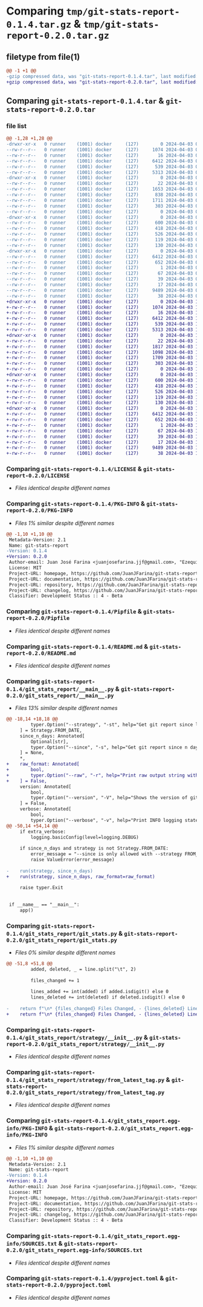 # Comparing `tmp/git-stats-report-0.1.4.tar.gz` & `tmp/git-stats-report-0.2.0.tar.gz`

## filetype from file(1)

```diff
@@ -1 +1 @@
-gzip compressed data, was "git-stats-report-0.1.4.tar", last modified: Wed Apr  3 02:35:20 2024, max compression
+gzip compressed data, was "git-stats-report-0.2.0.tar", last modified: Wed Apr  3 17:35:01 2024, max compression
```

## Comparing `git-stats-report-0.1.4.tar` & `git-stats-report-0.2.0.tar`

### file list

```diff
@@ -1,28 +1,28 @@
-drwxr-xr-x   0 runner    (1001) docker     (127)        0 2024-04-03 02:35:20.382696 git-stats-report-0.1.4/
--rw-r--r--   0 runner    (1001) docker     (127)     1074 2024-04-03 02:35:12.000000 git-stats-report-0.1.4/LICENSE
--rw-r--r--   0 runner    (1001) docker     (127)       16 2024-04-03 02:35:12.000000 git-stats-report-0.1.4/MANIFEST.in
--rw-r--r--   0 runner    (1001) docker     (127)     6412 2024-04-03 02:35:20.382696 git-stats-report-0.1.4/PKG-INFO
--rw-r--r--   0 runner    (1001) docker     (127)      539 2024-04-03 02:35:12.000000 git-stats-report-0.1.4/Pipfile
--rw-r--r--   0 runner    (1001) docker     (127)     5313 2024-04-03 02:35:12.000000 git-stats-report-0.1.4/README.md
-drwxr-xr-x   0 runner    (1001) docker     (127)        0 2024-04-03 02:35:20.378696 git-stats-report-0.1.4/git_stats_report/
--rw-r--r--   0 runner    (1001) docker     (127)       22 2024-04-03 02:35:12.000000 git-stats-report-0.1.4/git_stats_report/__init__.py
--rw-r--r--   0 runner    (1001) docker     (127)     1653 2024-04-03 02:35:12.000000 git-stats-report-0.1.4/git_stats_report/__main__.py
--rw-r--r--   0 runner    (1001) docker     (127)      838 2024-04-03 02:35:12.000000 git-stats-report-0.1.4/git_stats_report/entrypoint.py
--rw-r--r--   0 runner    (1001) docker     (127)     1711 2024-04-03 02:35:12.000000 git-stats-report-0.1.4/git_stats_report/git_stats.py
--rw-r--r--   0 runner    (1001) docker     (127)      303 2024-04-03 02:35:12.000000 git-stats-report-0.1.4/git_stats_report/logger.py
--rw-r--r--   0 runner    (1001) docker     (127)        0 2024-04-03 02:35:12.000000 git-stats-report-0.1.4/git_stats_report/py.typed
-drwxr-xr-x   0 runner    (1001) docker     (127)        0 2024-04-03 02:35:20.382696 git-stats-report-0.1.4/git_stats_report/strategy/
--rw-r--r--   0 runner    (1001) docker     (127)      600 2024-04-03 02:35:12.000000 git-stats-report-0.1.4/git_stats_report/strategy/__init__.py
--rw-r--r--   0 runner    (1001) docker     (127)      418 2024-04-03 02:35:12.000000 git-stats-report-0.1.4/git_stats_report/strategy/from_date.py
--rw-r--r--   0 runner    (1001) docker     (127)      526 2024-04-03 02:35:12.000000 git-stats-report-0.1.4/git_stats_report/strategy/from_latest_tag.py
--rw-r--r--   0 runner    (1001) docker     (127)      119 2024-04-03 02:35:12.000000 git-stats-report-0.1.4/git_stats_report/strategy/strategy.py
--rw-r--r--   0 runner    (1001) docker     (127)      130 2024-04-03 02:35:12.000000 git-stats-report-0.1.4/git_stats_report/utils.py
-drwxr-xr-x   0 runner    (1001) docker     (127)        0 2024-04-03 02:35:20.378696 git-stats-report-0.1.4/git_stats_report.egg-info/
--rw-r--r--   0 runner    (1001) docker     (127)     6412 2024-04-03 02:35:20.000000 git-stats-report-0.1.4/git_stats_report.egg-info/PKG-INFO
--rw-r--r--   0 runner    (1001) docker     (127)      652 2024-04-03 02:35:20.000000 git-stats-report-0.1.4/git_stats_report.egg-info/SOURCES.txt
--rw-r--r--   0 runner    (1001) docker     (127)        1 2024-04-03 02:35:20.000000 git-stats-report-0.1.4/git_stats_report.egg-info/dependency_links.txt
--rw-r--r--   0 runner    (1001) docker     (127)       67 2024-04-03 02:35:20.000000 git-stats-report-0.1.4/git_stats_report.egg-info/entry_points.txt
--rw-r--r--   0 runner    (1001) docker     (127)       39 2024-04-03 02:35:20.000000 git-stats-report-0.1.4/git_stats_report.egg-info/requires.txt
--rw-r--r--   0 runner    (1001) docker     (127)       17 2024-04-03 02:35:20.000000 git-stats-report-0.1.4/git_stats_report.egg-info/top_level.txt
--rw-r--r--   0 runner    (1001) docker     (127)     9489 2024-04-03 02:35:12.000000 git-stats-report-0.1.4/pyproject.toml
--rw-r--r--   0 runner    (1001) docker     (127)       38 2024-04-03 02:35:20.382696 git-stats-report-0.1.4/setup.cfg
+drwxr-xr-x   0 runner    (1001) docker     (127)        0 2024-04-03 17:35:01.894558 git-stats-report-0.2.0/
+-rw-r--r--   0 runner    (1001) docker     (127)     1074 2024-04-03 17:34:53.000000 git-stats-report-0.2.0/LICENSE
+-rw-r--r--   0 runner    (1001) docker     (127)       16 2024-04-03 17:34:53.000000 git-stats-report-0.2.0/MANIFEST.in
+-rw-r--r--   0 runner    (1001) docker     (127)     6412 2024-04-03 17:35:01.894558 git-stats-report-0.2.0/PKG-INFO
+-rw-r--r--   0 runner    (1001) docker     (127)      539 2024-04-03 17:34:53.000000 git-stats-report-0.2.0/Pipfile
+-rw-r--r--   0 runner    (1001) docker     (127)     5313 2024-04-03 17:34:53.000000 git-stats-report-0.2.0/README.md
+drwxr-xr-x   0 runner    (1001) docker     (127)        0 2024-04-03 17:35:01.894558 git-stats-report-0.2.0/git_stats_report/
+-rw-r--r--   0 runner    (1001) docker     (127)       22 2024-04-03 17:34:53.000000 git-stats-report-0.2.0/git_stats_report/__init__.py
+-rw-r--r--   0 runner    (1001) docker     (127)     1817 2024-04-03 17:34:53.000000 git-stats-report-0.2.0/git_stats_report/__main__.py
+-rw-r--r--   0 runner    (1001) docker     (127)     1098 2024-04-03 17:34:53.000000 git-stats-report-0.2.0/git_stats_report/entrypoint.py
+-rw-r--r--   0 runner    (1001) docker     (127)     1709 2024-04-03 17:34:53.000000 git-stats-report-0.2.0/git_stats_report/git_stats.py
+-rw-r--r--   0 runner    (1001) docker     (127)      303 2024-04-03 17:34:53.000000 git-stats-report-0.2.0/git_stats_report/logger.py
+-rw-r--r--   0 runner    (1001) docker     (127)        0 2024-04-03 17:34:53.000000 git-stats-report-0.2.0/git_stats_report/py.typed
+drwxr-xr-x   0 runner    (1001) docker     (127)        0 2024-04-03 17:35:01.894558 git-stats-report-0.2.0/git_stats_report/strategy/
+-rw-r--r--   0 runner    (1001) docker     (127)      600 2024-04-03 17:34:53.000000 git-stats-report-0.2.0/git_stats_report/strategy/__init__.py
+-rw-r--r--   0 runner    (1001) docker     (127)      418 2024-04-03 17:34:53.000000 git-stats-report-0.2.0/git_stats_report/strategy/from_date.py
+-rw-r--r--   0 runner    (1001) docker     (127)      526 2024-04-03 17:34:53.000000 git-stats-report-0.2.0/git_stats_report/strategy/from_latest_tag.py
+-rw-r--r--   0 runner    (1001) docker     (127)      119 2024-04-03 17:34:53.000000 git-stats-report-0.2.0/git_stats_report/strategy/strategy.py
+-rw-r--r--   0 runner    (1001) docker     (127)      130 2024-04-03 17:34:53.000000 git-stats-report-0.2.0/git_stats_report/utils.py
+drwxr-xr-x   0 runner    (1001) docker     (127)        0 2024-04-03 17:35:01.894558 git-stats-report-0.2.0/git_stats_report.egg-info/
+-rw-r--r--   0 runner    (1001) docker     (127)     6412 2024-04-03 17:35:01.000000 git-stats-report-0.2.0/git_stats_report.egg-info/PKG-INFO
+-rw-r--r--   0 runner    (1001) docker     (127)      652 2024-04-03 17:35:01.000000 git-stats-report-0.2.0/git_stats_report.egg-info/SOURCES.txt
+-rw-r--r--   0 runner    (1001) docker     (127)        1 2024-04-03 17:35:01.000000 git-stats-report-0.2.0/git_stats_report.egg-info/dependency_links.txt
+-rw-r--r--   0 runner    (1001) docker     (127)       67 2024-04-03 17:35:01.000000 git-stats-report-0.2.0/git_stats_report.egg-info/entry_points.txt
+-rw-r--r--   0 runner    (1001) docker     (127)       39 2024-04-03 17:35:01.000000 git-stats-report-0.2.0/git_stats_report.egg-info/requires.txt
+-rw-r--r--   0 runner    (1001) docker     (127)       17 2024-04-03 17:35:01.000000 git-stats-report-0.2.0/git_stats_report.egg-info/top_level.txt
+-rw-r--r--   0 runner    (1001) docker     (127)     9489 2024-04-03 17:34:53.000000 git-stats-report-0.2.0/pyproject.toml
+-rw-r--r--   0 runner    (1001) docker     (127)       38 2024-04-03 17:35:01.894558 git-stats-report-0.2.0/setup.cfg
```

### Comparing `git-stats-report-0.1.4/LICENSE` & `git-stats-report-0.2.0/LICENSE`

 * *Files identical despite different names*

### Comparing `git-stats-report-0.1.4/PKG-INFO` & `git-stats-report-0.2.0/PKG-INFO`

 * *Files 1% similar despite different names*

```diff
@@ -1,10 +1,10 @@
 Metadata-Version: 2.1
 Name: git-stats-report
-Version: 0.1.4
+Version: 0.2.0
 Author-email: Juan José Farina <juanjosefarina.jjf@gmail.com>, "Ezequiel L. Castaño" <castanoezequielleonardo@gmail.com>
 License: MIT
 Project-URL: homepage, https://github.com/JuanJFarina/git-stats-report
 Project-URL: documentation, https://github.com/JuanJFarina/git-stats-report
 Project-URL: repository, https://github.com/JuanJFarina/git-stats-report
 Project-URL: changelog, https://github.com/JuanJFarina/git-stats-report/blob/master/CHANGELOG.md
 Classifier: Development Status :: 4 - Beta
```

### Comparing `git-stats-report-0.1.4/Pipfile` & `git-stats-report-0.2.0/Pipfile`

 * *Files identical despite different names*

### Comparing `git-stats-report-0.1.4/README.md` & `git-stats-report-0.2.0/README.md`

 * *Files identical despite different names*

### Comparing `git-stats-report-0.1.4/git_stats_report/__main__.py` & `git-stats-report-0.2.0/git_stats_report/__main__.py`

 * *Files 13% similar despite different names*

```diff
@@ -18,14 +18,18 @@
         typer.Option("--strategy", "-st", help="Get git report since last merge"),
     ] = Strategy.FROM_DATE,
     since_n_days: Annotated[
         Optional[str],
         typer.Option("--since", "-s", help="Get git report since n days"),
     ] = None,
     *,
+    raw_format: Annotated[
+        bool,
+        typer.Option("--raw", "-r", help="Print raw output string with formatting"),
+    ] = False,
     version: Annotated[
         bool,
         typer.Option("--version", "-V", help="Shows the version of git-stats-report"),
     ] = False,
     verbose: Annotated[
         bool,
         typer.Option("--verbose", "-v", help="Print INFO logging statements"),
@@ -50,14 +54,14 @@
     if extra_verbose:
         logging.basicConfig(level=logging.DEBUG)
 
     if since_n_days and strategy is not Strategy.FROM_DATE:
         error_message = "--since is only allowed with --strategy FROM_DATE"
         raise ValueError(error_message)
 
-    run(strategy, since_n_days)
+    run(strategy, since_n_days, raw_format=raw_format)
 
     raise typer.Exit
 
 
 if __name__ == "__main__":
     app()
```

### Comparing `git-stats-report-0.1.4/git_stats_report/git_stats.py` & `git-stats-report-0.2.0/git_stats_report/git_stats.py`

 * *Files 0% similar despite different names*

```diff
@@ -51,8 +51,8 @@
         added, deleted, _ = line.split("\t", 2)
 
         files_changed += 1
 
         lines_added += int(added) if added.isdigit() else 0
         lines_deleted += int(deleted) if deleted.isdigit() else 0
 
-    return f"\n* {files_changed} Files Changed, - {lines_deleted} Lines Deleted, + {lines_added} Lines Added\n\n"  # pylint: disable=line-too-long
+    return f"\n* {files_changed} Files Changed, - {lines_deleted} Lines Deleted, + {lines_added} Lines Added\n"  # pylint: disable=line-too-long
```

### Comparing `git-stats-report-0.1.4/git_stats_report/strategy/__init__.py` & `git-stats-report-0.2.0/git_stats_report/strategy/__init__.py`

 * *Files identical despite different names*

### Comparing `git-stats-report-0.1.4/git_stats_report/strategy/from_latest_tag.py` & `git-stats-report-0.2.0/git_stats_report/strategy/from_latest_tag.py`

 * *Files identical despite different names*

### Comparing `git-stats-report-0.1.4/git_stats_report.egg-info/PKG-INFO` & `git-stats-report-0.2.0/git_stats_report.egg-info/PKG-INFO`

 * *Files 1% similar despite different names*

```diff
@@ -1,10 +1,10 @@
 Metadata-Version: 2.1
 Name: git-stats-report
-Version: 0.1.4
+Version: 0.2.0
 Author-email: Juan José Farina <juanjosefarina.jjf@gmail.com>, "Ezequiel L. Castaño" <castanoezequielleonardo@gmail.com>
 License: MIT
 Project-URL: homepage, https://github.com/JuanJFarina/git-stats-report
 Project-URL: documentation, https://github.com/JuanJFarina/git-stats-report
 Project-URL: repository, https://github.com/JuanJFarina/git-stats-report
 Project-URL: changelog, https://github.com/JuanJFarina/git-stats-report/blob/master/CHANGELOG.md
 Classifier: Development Status :: 4 - Beta
```

### Comparing `git-stats-report-0.1.4/git_stats_report.egg-info/SOURCES.txt` & `git-stats-report-0.2.0/git_stats_report.egg-info/SOURCES.txt`

 * *Files identical despite different names*

### Comparing `git-stats-report-0.1.4/pyproject.toml` & `git-stats-report-0.2.0/pyproject.toml`

 * *Files identical despite different names*

